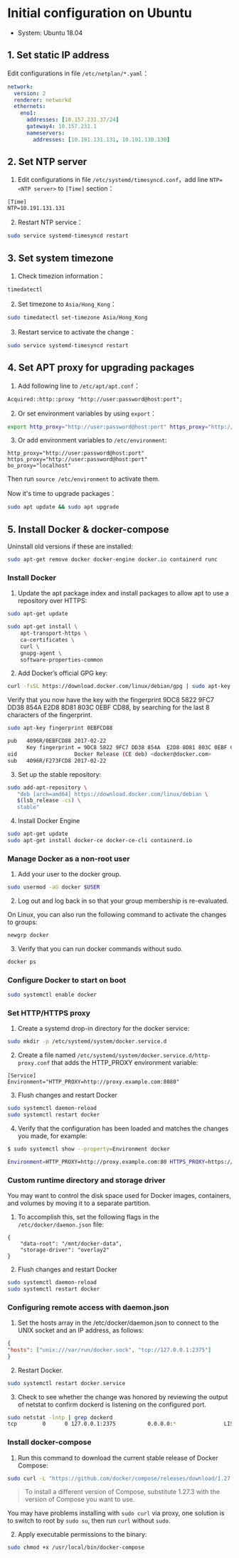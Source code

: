 # Initial configuration on Ubuntu

- System: Ubuntu 18.04

## 1. Set static IP address

Edit configurations in file `/etc/netplan/*.yaml`：

```yaml
network:
  version: 2
  renderer: networkd
  ethernets:
    eno1:
      addresses: [10.157.231.37/24]
      gateway4: 10.157.231.1
      nameservers:
        addresses: [10.191.131.131, 10.191.130.130]
```

## 2. Set NTP server

1. Edit configurations in file `/etc/systemd/timesyncd.conf`，add line `NTP=<NTP server>` to `[Time]` section：

```
[Time]
NTP=10.191.131.131
```

2. Restart NTP service：

```sh
sudo service systemd-timesyncd restart
```

## 3. Set system timezone

1. Check timezion information：

```sh
timedatectl
```

2. Set timezone to `Asia/Hong_Kong`：

```sh
sudo timedatectl set-timezone Asia/Hong_Kong
```

3. Restart service to activate the change：

```sh
sudo service systemd-timesyncd restart
```

## 4. Set APT proxy for upgrading packages

1. Add following line to `/etc/apt/apt.conf`：

```
Acquired::http::proxy "http://user:password@host:port";
```

2. Or set environment variables by using `export`：

```sh
export http_proxy="http://user:password@host:port" https_proxy="http://user:password@host:port"
```

3. Or add environment variables to `/etc/environment`:

```
http_proxy="http://user:password@host:port"
https_proxy="http://user:password@host:port"
bo_proxy="localhost"
```

Then run `source /etc/environment` to activate them.

Now it's time to upgrade packages：

```sh
sudo apt update && sudo apt upgrade
```

## 5. Install Docker & docker-compose

Uninstall old versions if these are installed:

```sh
sudo apt-get remove docker docker-engine docker.io containerd runc
```

### Install Docker

1. Update the apt package index and install packages to allow apt to use a repository over HTTPS:

  ```sh
  sudo apt-get update

  sudo apt-get install \
      apt-transport-https \
      ca-certificates \
      curl \
      gnupg-agent \
      software-properties-common
  ```

2. Add Docker’s official GPG key:

  ```sh
  curl -fsSL https://download.docker.com/linux/debian/gpg | sudo apt-key add -
  ```

  Verify that you now have the key with the fingerprint 9DC8 5822 9FC7 DD38 854A E2D8 8D81 803C 0EBF CD88, by searching for the last 8 characters of the fingerprint.

  ```sh
  sudo apt-key fingerprint 0EBFCD88

  pub   4096R/0EBFCD88 2017-02-22
        Key fingerprint = 9DC8 5822 9FC7 DD38 854A  E2D8 8D81 803C 0EBF CD88
  uid                  Docker Release (CE deb) <docker@docker.com>
  sub   4096R/F273FCD8 2017-02-22
  ```

3. Set up the stable repository:

  ```sh
  sudo add-apt-repository \
     "deb [arch=amd64] https://download.docker.com/linux/debian \
     $(lsb_release -cs) \
     stable"
  ```

4. Install Docker Engine

  ```sh
  sudo apt-get update
  sudo apt-get install docker-ce docker-ce-cli containerd.io
  ```

### Manage Docker as a non-root user

1. Add your user to the docker group.

```sh
sudo usermod -aG docker $USER
```

2. Log out and log back in so that your group membership is re-evaluated.

On Linux, you can also run the following command to activate the changes to groups:

```sh
newgrp docker 
```

3. Verify that you can run docker commands without sudo.

```sh
docker ps
```

### Configure Docker to start on boot

```sh
sudo systemctl enable docker
```

### Set HTTP/HTTPS proxy

1. Create a systemd drop-in directory for the docker service:

```sh
sudo mkdir -p /etc/systemd/system/docker.service.d
```

2. Create a file named `/etc/systemd/system/docker.service.d/http-proxy.conf` that adds the HTTP_PROXY environment variable:

```
[Service]
Environment="HTTP_PROXY=http://proxy.example.com:8080"
```

3. Flush changes and restart Docker

```sh
sudo systemctl daemon-reload
sudo systemctl restart docker
```

4. Verify that the configuration has been loaded and matches the changes you made, for example:

```sh
$ sudo systemctl show --property=Environment docker

Environment=HTTP_PROXY=http://proxy.example.com:80 HTTPS_PROXY=https://proxy.example.com:443 NO_PROXY=localhost,127.0.0.1,docker-registry.example.com,.corp
```

### Custom runtime directory and storage driver

You may want to control the disk space used for Docker images, containers, and volumes by moving it to a separate partition.

1. To accomplish this, set the following flags in the `/etc/docker/daemon.json` file:

```
{
    "data-root": "/mnt/docker-data",
    "storage-driver": "overlay2"
}
```

2. Flush changes and restart Docker

```sh
sudo systemctl daemon-reload
sudo systemctl restart docker
```

### Configuring remote access with daemon.json

1. Set the hosts array in the /etc/docker/daemon.json to connect to the UNIX socket and an IP address, as follows:

```json
{
"hosts": ["unix:///var/run/docker.sock", "tcp://127.0.0.1:2375"]
}
```

2. Restart Docker.

```sh
sudo systemctl restart docker.service
```

3. Check to see whether the change was honored by reviewing the output of netstat to confirm dockerd is listening on the configured port.

```sh
sudo netstat -lntp | grep dockerd
tcp        0      0 127.0.0.1:2375          0.0.0.0:*               LISTEN      3758/dockerd
```

### Install docker-compose

1. Run this command to download the current stable release of Docker Compose:

```sh
sudo curl -L "https://github.com/docker/compose/releases/download/1.27.3/docker-compose-$(uname -s)-$(uname -m)" -o /usr/local/bin/docker-compose
```

> To install a different version of Compose, substitute 1.27.3 with the version of Compose you want to use.

You may have problems installing with `sudo curl` via proxy, one solution is to switch to root by `sudo su`, then run `curl` without `sudo`.

2. Apply executable permissions to the binary:

```sh
sudo chmod +x /usr/local/bin/docker-compose
```

